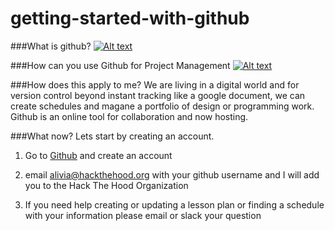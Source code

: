 # getting-started-with-github
###What is github?
[![Alt text](https://img.youtube.com/vi/w3jLJU7DT5E/0.jpg)](https://www.youtube.com/watch?v=w3jLJU7DT5E)

###How can you use Github for Project Management
[![Alt text](https://img.youtube.com/vi/SCNWWfXpCw0/0.jpg)](https://www.youtube.com/watch?v=SCNWWfXpCw0)

###How does this apply to me?
We are living in a digital world and for version control beyond instant tracking like a google document, we can create schedules and magane a portfolio of design or programming work. Github is an online tool for collaboration and now hosting.

###What now?
Lets start by creating an account.

1. Go to [Github](https://github.com/) and create an account

2. email alivia@hackthehood.org with your github username and I will add you to the Hack The Hood Organization

3. If you need help creating or updating a lesson plan or finding a schedule with your information please email or slack your question




